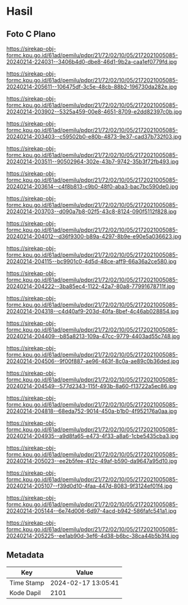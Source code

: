 # Hasil

## Foto C Plano

https://sirekap-obj-formc.kpu.go.id/61ad/pemilu/pdpr/21/72/02/10/05/2172021005085-20240214-224031--3406b4d0-dbe8-46d1-9b2a-caa1ef0779fd.jpg

https://sirekap-obj-formc.kpu.go.id/61ad/pemilu/pdpr/21/72/02/10/05/2172021005085-20240214-205611--106475df-3c5e-48cb-88b2-196730da282e.jpg

https://sirekap-obj-formc.kpu.go.id/61ad/pemilu/pdpr/21/72/02/10/05/2172021005085-20240214-203902--5325a459-00e8-4651-8709-e2dd82397c0b.jpg

https://sirekap-obj-formc.kpu.go.id/61ad/pemilu/pdpr/21/72/02/10/05/2172021005085-20240214-203403--c59502b0-e80b-4873-9e37-cad37b732f03.jpg

https://sirekap-obj-formc.kpu.go.id/61ad/pemilu/pdpr/21/72/02/10/05/2172021005085-20240214-203511--90502964-302e-43b7-9742-35b3f72fb493.jpg

https://sirekap-obj-formc.kpu.go.id/61ad/pemilu/pdpr/21/72/02/10/05/2172021005085-20240214-203614--c4f8b813-c9b0-48f0-aba3-bac7bc590de0.jpg

https://sirekap-obj-formc.kpu.go.id/61ad/pemilu/pdpr/21/72/02/10/05/2172021005085-20240214-203703--d090a7b8-02f5-43c8-8124-090f5112f828.jpg

https://sirekap-obj-formc.kpu.go.id/61ad/pemilu/pdpr/21/72/02/10/05/2172021005085-20240214-204012--d36f9300-b89a-4297-8b9e-e90e5a036623.jpg

https://sirekap-obj-formc.kpu.go.id/61ad/pemilu/pdpr/21/72/02/10/05/2172021005085-20240214-204115--bc9901c0-4d5d-48ce-aff9-66a36a2ce580.jpg

https://sirekap-obj-formc.kpu.go.id/61ad/pemilu/pdpr/21/72/02/10/05/2172021005085-20240214-204222--3ba85ec4-1122-42a7-80a8-77991678711f.jpg

https://sirekap-obj-formc.kpu.go.id/61ad/pemilu/pdpr/21/72/02/10/05/2172021005085-20240214-204318--c4d40af9-203d-40fa-8bef-4c46ab028854.jpg

https://sirekap-obj-formc.kpu.go.id/61ad/pemilu/pdpr/21/72/02/10/05/2172021005085-20240214-204409--b85a8213-109a-47cc-9779-4403ad55c748.jpg

https://sirekap-obj-formc.kpu.go.id/61ad/pemilu/pdpr/21/72/02/10/05/2172021005085-20240214-204506--9f00f887-ae96-463f-8c0a-ae89c0b36ded.jpg

https://sirekap-obj-formc.kpu.go.id/61ad/pemilu/pdpr/21/72/02/10/05/2172021005085-20240214-204549--577d2343-115f-493b-8a60-f13722a5ec86.jpg

https://sirekap-obj-formc.kpu.go.id/61ad/pemilu/pdpr/21/72/02/10/05/2172021005085-20240214-204818--68eda752-9014-450a-b1b0-4f952176a0aa.jpg

https://sirekap-obj-formc.kpu.go.id/61ad/pemilu/pdpr/21/72/02/10/05/2172021005085-20240214-204935--a9d8fa65-e473-4f33-a8a6-1cbe5435cba3.jpg

https://sirekap-obj-formc.kpu.go.id/61ad/pemilu/pdpr/21/72/02/10/05/2172021005085-20240214-205023--ee2b5fee-412c-49af-b590-da9647a95d10.jpg

https://sirekap-obj-formc.kpu.go.id/61ad/pemilu/pdpr/21/72/02/10/05/2172021005085-20240214-205107--f39d0d10-4faa-447d-8083-9f3124ef01f4.jpg

https://sirekap-obj-formc.kpu.go.id/61ad/pemilu/pdpr/21/72/02/10/05/2172021005085-20240214-205144--6e74d006-6d97-4acd-b942-586fafc541a1.jpg

https://sirekap-obj-formc.kpu.go.id/61ad/pemilu/pdpr/21/72/02/10/05/2172021005085-20240214-205225--ee1ab90d-3ef6-4d38-b6bc-38ca44b5b3f4.jpg


## Metadata

| Key        | Value               |
| ---------- | ------------------- |
| Time Stamp | 2024-02-17 13:05:41 |
| Kode Dapil | 2101                |



